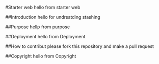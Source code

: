 #Starter web
hello from starter web

##Introduction
hello for undrsatding stashing

##Purpose
hellp from purpose


##Deployment
hello from Deployment

##How to contribut
please fork this repository and make a pull request

##Copyright
hello from Copyright